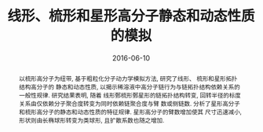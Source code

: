 ---
title: "线形、梳形和星形高分子静态和动态性质的模拟"
authors:
- 潘凯
- 朱有亮
- 付翠柳
- 黄以能
- 孙昭艳
date: "2016-06-10"
doi: "10.7503/cjcu20160059"
publish_types: ["期刊文章"]
publication: "高等学校化学学报"
abstract: "以梳形高分子为纽带, 基于粗粒化分子动力学模拟方法, 研究了线形、 梳形和星形拓扑结构高分子的  静态和动态性质,  以揭示稀溶液中高分子链行为与链拓扑结构依赖关系的一般性规律. 研究结果表明, 随着  线形鄄梳形鄄星形的链拓扑结构转变,  回转半径的标度关系由仅依赖分子聚合度转变为同时依赖链聚合度与臂  数或侧链数. 分析了星形高分子和梳形高分子的静态和动态性质的特征规律.  星形高分子的臂数增加使其  尺寸迅速减小, 形状则由长椭球形转变为类球形, 且扩散系数也随之增加."
url_pdf: "http://www.cjcu.jlu.edu.cn/CN/10.7503/cjcu20160059"
---